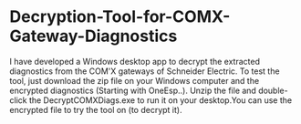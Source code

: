 # Decryption-Tool-for-COMX-Gateway-Diagnostics
I have developed a Windows desktop app to decrypt the extracted diagnostics from the COM'X gateways of Schneider Electric.
To test the tool, just download the zip file on your Windows computer and the encrypted diagnostics (Starting with OneEsp..).
Unzip the file and double-click the DecryptCOMXDiags.exe to run it on your desktop.You can use the encrypted file to try the tool on (to decrypt it).
